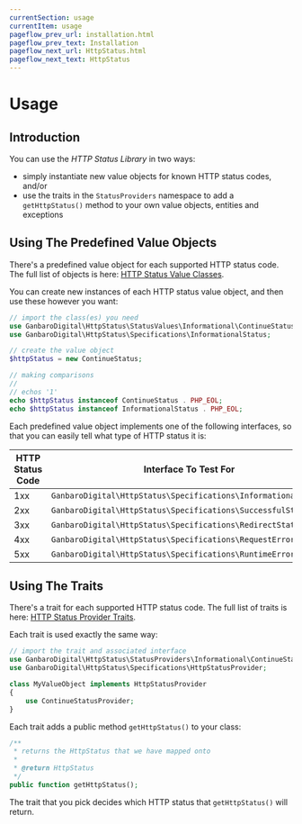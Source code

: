 ```yaml
---
currentSection: usage
currentItem: usage
pageflow_prev_url: installation.html
pageflow_prev_text: Installation
pageflow_next_url: HttpStatus.html
pageflow_next_text: HttpStatus
---
```


# Usage

## Introduction

You can use the _HTTP Status Library_ in two ways:

* simply instantiate new value objects for known HTTP status codes, and/or
* use the traits in the `StatusProviders` namespace to add a `getHttpStatus()` method to your own value objects, entities and exceptions

## Using The Predefined Value Objects

There's a predefined value object for each supported HTTP status code. The full list of objects is here: [HTTP Status Value Classes](httpStatusValues.html).

You can create new instances of each HTTP status value object, and then use these however you want:

```php
// import the class(es) you need
use GanbaroDigital\HttpStatus\StatusValues\Informational\ContinueStatus;
use GanbaroDigital\HttpStatus\Specifications\InformationalStatus;

// create the value object
$httpStatus = new ContinueStatus;

// making comparisons
//
// echos '1'
echo $httpStatus instanceof ContinueStatus . PHP_EOL;
echo $httpStatus instanceof InformationalStatus . PHP_EOL;
```

Each predefined value object implements one of the following interfaces, so that you can easily tell what type of HTTP status it is:

HTTP Status Code | Interface To Test For
-----------------|----------------------
1xx | `GanbaroDigital\HttpStatus\Specifications\InformationalStatus`
2xx | `GanbaroDigital\HttpStatus\Specifications\SuccessfulStatus`
3xx | `GanbaroDigital\HttpStatus\Specifications\RedirectStatus`
4xx | `GanbaroDigital\HttpStatus\Specifications\RequestErrorStatus`
5xx | `GanbaroDigital\HttpStatus\Specifications\RuntimeErrorStatus`

## Using The Traits

There's a trait for each supported HTTP status code. The full list of traits is here: [HTTP Status Provider Traits](httpStatusProviders.md).

Each trait is used exactly the same way:

```php
// import the trait and associated interface
use GanbaroDigital\HttpStatus\StatusProviders\Informational\ContinueStatusProvider;
use GanbaroDigital\HttpStatus\Specifications\HttpStatusProvider;

class MyValueObject implements HttpStatusProvider
{
    use ContinueStatusProvider;
}
```

Each trait adds a public method `getHttpStatus()` to your class:

```php
/**
 * returns the HttpStatus that we have mapped onto
 *
 * @return HttpStatus
 */
public function getHttpStatus();
```

The trait that you pick decides which HTTP status that `getHttpStatus()` will return.
